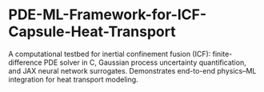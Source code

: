 # PDE-ML-Framework-for-ICF-Capsule-Heat-Transport
A computational testbed for inertial confinement fusion (ICF): finite-difference PDE solver in C, Gaussian process uncertainty quantification, and JAX neural network surrogates. Demonstrates end-to-end physics–ML integration for heat transport modeling.
